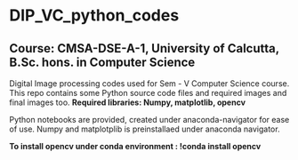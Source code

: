 # DIP_VC_python_codes

Course: CMSA-DSE-A-1, University of Calcutta,
B.Sc. hons. in Computer Science
---------------------------------------------------------------------------
Digital Image processing codes used for Sem - V Computer Science course. This repo contains some Python source code files and required images and final images too.
**Required libraries: Numpy, matplotlib, opencv**

Python notebooks are provided, created under anaconda-navigator for ease of use. Numpy and matplotplib is preinstallaed under anaconda navigator.

**To install opencv under conda environment : !conda install opencv** 


